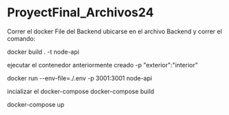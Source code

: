 # ProyectFinal_Archivos24


Correr el docker File del Backend ubicarse en el archivo Backend y correr el comando:

docker build . -t node-api

ejecutar el contenedor anteriormente creado  -p "exterior":"interior"

docker run --env-file=./.env -p 3001:3001 node-api

incializar el docker-compose
docker-compose build

docker-compose up


